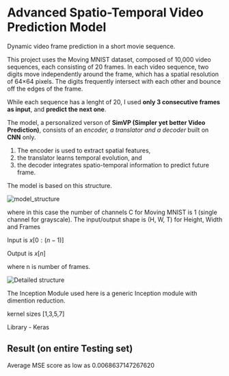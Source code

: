 # Advanced Spatio-Temporal Video Prediction Model
Dynamic video frame prediction in a short movie sequence. 

This project uses the Moving MNIST dataset, composed of 10,000 video sequences, each consisting of 20 frames. In each video sequence, two digits move independently around the frame, which has a spatial resolution of 64×64 pixels. The digits frequently intersect with each other and bounce off the edges of the frame.

While each sequence has a lenght of 20, I used **only 3 consecutive frames as input**, and **predict the next one**.

The model, a personalized verson of **SimVP (Simpler yet better Video Prediction)**, consists of an *encoder, a
translator and a decoder* built on **CNN** only.
1. The encoder is used to extract spatial features,
2. the translator learns temporal evolution, and
3. the decoder integrates spatio-temporal information to predict future frame.

The model is based on this structure.

![model_structure](https://github.com/KGhosh-bot/Next_frame_prediction/assets/76099938/ff8723c2-c837-4543-9afb-29c7c0f8d2c5)

where in this case the number of channels C for Moving MNIST is 1 (single channel for grayscale).
The input/output shape is (H, W, T) for Height, Width and Frames

Input is $x[0 : (n-1)]$

Output is $x[n]$

where n is number of frames.

![Detailed structure](https://github.com/KGhosh-bot/Next_frame_prediction/assets/76099938/c6e7a186-020b-4feb-99aa-9a5cff03f501)

The Inception Module used here is a generic Inception module with dimention reduction.

kernel sizes [1,3,5,7]

Library - Keras

## Result (on entire Testing set)
Average MSE score as low as 0.0068637147267620
